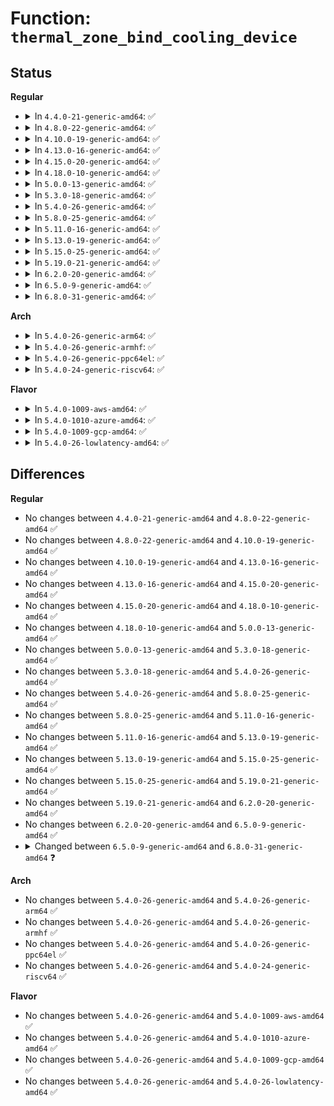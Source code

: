 # Function: <code>thermal_zone_bind_cooling_device</code>

## Status
<b>Regular</b>
<ul>
<li>
<details>
<summary>In <code>4.4.0-21-generic-amd64</code>: ✅</summary>

```c
int thermal_zone_bind_cooling_device(struct thermal_zone_device * tz, int trip, struct thermal_cooling_device * cdev, long unsigned int upper, long unsigned int lower, unsigned int weight)
```

```json
{
  "name": "thermal_zone_bind_cooling_device",
  "collision_type": "Unique Global",
  "inline_type": "No",
  "funcs": [
    {
      "addr": 18446744071585688864,
      "name": "thermal_zone_bind_cooling_device",
      "external": true,
      "loc": "drivers/thermal/thermal_core.c:1258",
      "file": "drivers/thermal/thermal_core.c",
      "inline": "seen, unknown",
      "caller_inline": [],
      "caller_func": [
        "drivers/acpi/thermal.c:acpi_thermal_cooling_device_cb",
        "drivers/acpi/thermal.c:acpi_thermal_cooling_device_cb",
        "drivers/acpi/thermal.c:acpi_thermal_cooling_device_cb",
        "drivers/thermal/thermal_core.c:__bind",
        "drivers/thermal/thermal_core.c:passive_store"
      ]
    }
  ],
  "symbols": [
    {
      "addr": 18446744071585688864,
      "name": "thermal_zone_bind_cooling_device",
      "section": ".text",
      "bind": "STB_GLOBAL",
      "size": 1167
    }
  ]
}
```
</details>
</li>
<li>
<details>
<summary>In <code>4.8.0-22-generic-amd64</code>: ✅</summary>

```c
int thermal_zone_bind_cooling_device(struct thermal_zone_device * tz, int trip, struct thermal_cooling_device * cdev, long unsigned int upper, long unsigned int lower, unsigned int weight)
```

```json
{
  "name": "thermal_zone_bind_cooling_device",
  "collision_type": "Unique Global",
  "inline_type": "No",
  "funcs": [
    {
      "addr": 18446744071586085312,
      "name": "thermal_zone_bind_cooling_device",
      "external": true,
      "loc": "drivers/thermal/thermal_core.c:1264",
      "file": "drivers/thermal/thermal_core.c",
      "inline": "seen, unknown",
      "caller_inline": [],
      "caller_func": [
        "drivers/acpi/thermal.c:acpi_thermal_cooling_device_cb",
        "drivers/acpi/thermal.c:acpi_thermal_cooling_device_cb",
        "drivers/acpi/thermal.c:acpi_thermal_cooling_device_cb",
        "drivers/thermal/thermal_core.c:passive_store",
        "drivers/thermal/thermal_core.c:__bind"
      ]
    }
  ],
  "symbols": [
    {
      "addr": 18446744071586085312,
      "name": "thermal_zone_bind_cooling_device",
      "section": ".text",
      "bind": "STB_GLOBAL",
      "size": 1187
    }
  ]
}
```
</details>
</li>
<li>
<details>
<summary>In <code>4.10.0-19-generic-amd64</code>: ✅</summary>

```c
int thermal_zone_bind_cooling_device(struct thermal_zone_device * tz, int trip, struct thermal_cooling_device * cdev, long unsigned int upper, long unsigned int lower, unsigned int weight)
```

```json
{
  "name": "thermal_zone_bind_cooling_device",
  "collision_type": "Unique Global",
  "inline_type": "No",
  "funcs": [
    {
      "addr": 18446744071586276144,
      "name": "thermal_zone_bind_cooling_device",
      "external": true,
      "loc": "drivers/thermal/thermal_core.c:638",
      "file": "drivers/thermal/thermal_core.c",
      "inline": "seen, unknown",
      "caller_inline": [],
      "caller_func": [
        "drivers/acpi/thermal.c:acpi_thermal_cooling_device_cb",
        "drivers/acpi/thermal.c:acpi_thermal_cooling_device_cb",
        "drivers/acpi/thermal.c:acpi_thermal_cooling_device_cb",
        "drivers/thermal/thermal_core.c:__bind",
        "drivers/thermal/thermal_core.c:thermal_zone_device_rebind_exception"
      ]
    }
  ],
  "symbols": [
    {
      "addr": 18446744071586276144,
      "name": "thermal_zone_bind_cooling_device",
      "section": ".text",
      "bind": "STB_GLOBAL",
      "size": 1187
    }
  ]
}
```
</details>
</li>
<li>
<details>
<summary>In <code>4.13.0-16-generic-amd64</code>: ✅</summary>

```c
int thermal_zone_bind_cooling_device(struct thermal_zone_device * tz, int trip, struct thermal_cooling_device * cdev, long unsigned int upper, long unsigned int lower, unsigned int weight)
```

```json
{
  "name": "thermal_zone_bind_cooling_device",
  "collision_type": "Unique Global",
  "inline_type": "No",
  "funcs": [
    {
      "addr": 18446744071586373888,
      "name": "thermal_zone_bind_cooling_device",
      "external": true,
      "loc": "drivers/thermal/thermal_core.c:674",
      "file": "drivers/thermal/thermal_core.c",
      "inline": "seen, unknown",
      "caller_inline": [],
      "caller_func": [
        "drivers/acpi/thermal.c:acpi_thermal_cooling_device_cb",
        "drivers/acpi/thermal.c:acpi_thermal_cooling_device_cb",
        "drivers/acpi/thermal.c:acpi_thermal_cooling_device_cb",
        "drivers/thermal/thermal_core.c:__bind",
        "drivers/thermal/thermal_core.c:thermal_zone_device_rebind_exception"
      ]
    }
  ],
  "symbols": [
    {
      "addr": 18446744071586373888,
      "name": "thermal_zone_bind_cooling_device",
      "section": ".text",
      "bind": "STB_GLOBAL",
      "size": 1102
    }
  ]
}
```
</details>
</li>
<li>
<details>
<summary>In <code>4.15.0-20-generic-amd64</code>: ✅</summary>

```c
int thermal_zone_bind_cooling_device(struct thermal_zone_device * tz, int trip, struct thermal_cooling_device * cdev, long unsigned int upper, long unsigned int lower, unsigned int weight)
```

```json
{
  "name": "thermal_zone_bind_cooling_device",
  "collision_type": "Unique Global",
  "inline_type": "No",
  "funcs": [
    {
      "addr": 18446744071586838320,
      "name": "thermal_zone_bind_cooling_device",
      "external": true,
      "loc": "drivers/thermal/thermal_core.c:674",
      "file": "drivers/thermal/thermal_core.c",
      "inline": "seen, unknown",
      "caller_inline": [],
      "caller_func": [
        "drivers/acpi/thermal.c:acpi_thermal_cooling_device_cb",
        "drivers/acpi/thermal.c:acpi_thermal_cooling_device_cb",
        "drivers/acpi/thermal.c:acpi_thermal_cooling_device_cb",
        "drivers/thermal/thermal_core.c:__bind",
        "drivers/thermal/thermal_core.c:thermal_zone_device_rebind_exception"
      ]
    }
  ],
  "symbols": [
    {
      "addr": 18446744071586838320,
      "name": "thermal_zone_bind_cooling_device",
      "section": ".text",
      "bind": "STB_GLOBAL",
      "size": 1108
    }
  ]
}
```
</details>
</li>
<li>
<details>
<summary>In <code>4.18.0-10-generic-amd64</code>: ✅</summary>

```c
int thermal_zone_bind_cooling_device(struct thermal_zone_device * tz, int trip, struct thermal_cooling_device * cdev, long unsigned int upper, long unsigned int lower, unsigned int weight)
```

```json
{
  "name": "thermal_zone_bind_cooling_device",
  "collision_type": "Unique Global",
  "inline_type": "No",
  "funcs": [
    {
      "addr": 18446744071587130640,
      "name": "thermal_zone_bind_cooling_device",
      "external": true,
      "loc": "drivers/thermal/thermal_core.c:671",
      "file": "drivers/thermal/thermal_core.c",
      "inline": "seen, unknown",
      "caller_inline": [],
      "caller_func": [
        "drivers/acpi/thermal.c:acpi_thermal_cooling_device_cb",
        "drivers/acpi/thermal.c:acpi_thermal_cooling_device_cb",
        "drivers/acpi/thermal.c:acpi_thermal_cooling_device_cb",
        "drivers/thermal/thermal_core.c:__bind",
        "drivers/thermal/thermal_core.c:thermal_zone_device_rebind_exception"
      ]
    }
  ],
  "symbols": [
    {
      "addr": 18446744071587130640,
      "name": "thermal_zone_bind_cooling_device",
      "section": ".text",
      "bind": "STB_GLOBAL",
      "size": 1077
    }
  ]
}
```
</details>
</li>
<li>
<details>
<summary>In <code>5.0.0-13-generic-amd64</code>: ✅</summary>

```c
int thermal_zone_bind_cooling_device(struct thermal_zone_device * tz, int trip, struct thermal_cooling_device * cdev, long unsigned int upper, long unsigned int lower, unsigned int weight)
```

```json
{
  "name": "thermal_zone_bind_cooling_device",
  "collision_type": "Unique Global",
  "inline_type": "No",
  "funcs": [
    {
      "addr": 18446744071587307056,
      "name": "thermal_zone_bind_cooling_device",
      "external": true,
      "loc": "drivers/thermal/thermal_core.c:675",
      "file": "drivers/thermal/thermal_core.c",
      "inline": "seen, unknown",
      "caller_inline": [],
      "caller_func": [
        "drivers/acpi/thermal.c:acpi_thermal_cooling_device_cb",
        "drivers/acpi/thermal.c:acpi_thermal_cooling_device_cb",
        "drivers/acpi/thermal.c:acpi_thermal_cooling_device_cb",
        "drivers/thermal/thermal_core.c:__bind",
        "drivers/thermal/thermal_core.c:thermal_zone_device_rebind_exception"
      ]
    }
  ],
  "symbols": [
    {
      "addr": 18446744071587307056,
      "name": "thermal_zone_bind_cooling_device",
      "section": ".text",
      "bind": "STB_GLOBAL",
      "size": 1078
    }
  ]
}
```
</details>
</li>
<li>
<details>
<summary>In <code>5.3.0-18-generic-amd64</code>: ✅</summary>

```c
int thermal_zone_bind_cooling_device(struct thermal_zone_device * tz, int trip, struct thermal_cooling_device * cdev, long unsigned int upper, long unsigned int lower, unsigned int weight)
```

```json
{
  "name": "thermal_zone_bind_cooling_device",
  "collision_type": "Unique Global",
  "inline_type": "No",
  "funcs": [
    {
      "addr": 18446744071587577456,
      "name": "thermal_zone_bind_cooling_device",
      "external": true,
      "loc": "drivers/thermal/thermal_core.c:681",
      "file": "drivers/thermal/thermal_core.c",
      "inline": "seen, unknown",
      "caller_inline": [],
      "caller_func": [
        "drivers/acpi/thermal.c:acpi_thermal_cooling_device_cb",
        "drivers/acpi/thermal.c:acpi_thermal_cooling_device_cb",
        "drivers/acpi/thermal.c:acpi_thermal_cooling_device_cb",
        "drivers/thermal/thermal_core.c:__bind",
        "drivers/thermal/thermal_core.c:thermal_zone_device_rebind_exception"
      ]
    }
  ],
  "symbols": [
    {
      "addr": 18446744071587577456,
      "name": "thermal_zone_bind_cooling_device",
      "section": ".text",
      "bind": "STB_GLOBAL",
      "size": 1095
    }
  ]
}
```
</details>
</li>
<li>
<details>
<summary>In <code>5.4.0-26-generic-amd64</code>: ✅</summary>

```c
int thermal_zone_bind_cooling_device(struct thermal_zone_device * tz, int trip, struct thermal_cooling_device * cdev, long unsigned int upper, long unsigned int lower, unsigned int weight)
```

```json
{
  "name": "thermal_zone_bind_cooling_device",
  "collision_type": "Unique Global",
  "inline_type": "No",
  "funcs": [
    {
      "addr": 18446744071587780816,
      "name": "thermal_zone_bind_cooling_device",
      "external": true,
      "loc": "drivers/thermal/thermal_core.c:681",
      "file": "drivers/thermal/thermal_core.c",
      "inline": "seen, unknown",
      "caller_inline": [],
      "caller_func": [
        "drivers/acpi/thermal.c:acpi_thermal_cooling_device_cb",
        "drivers/acpi/thermal.c:acpi_thermal_cooling_device_cb",
        "drivers/acpi/thermal.c:acpi_thermal_cooling_device_cb",
        "drivers/thermal/thermal_core.c:__bind",
        "drivers/thermal/thermal_core.c:thermal_zone_device_rebind_exception"
      ]
    }
  ],
  "symbols": [
    {
      "addr": 18446744071587780816,
      "name": "thermal_zone_bind_cooling_device",
      "section": ".text",
      "bind": "STB_GLOBAL",
      "size": 1095
    }
  ]
}
```
</details>
</li>
<li>
<details>
<summary>In <code>5.8.0-25-generic-amd64</code>: ✅</summary>

```c
int thermal_zone_bind_cooling_device(struct thermal_zone_device * tz, int trip, struct thermal_cooling_device * cdev, long unsigned int upper, long unsigned int lower, unsigned int weight)
```

```json
{
  "name": "thermal_zone_bind_cooling_device",
  "collision_type": "Unique Global",
  "inline_type": "No",
  "funcs": [
    {
      "addr": 18446744071588629280,
      "name": "thermal_zone_bind_cooling_device",
      "external": true,
      "loc": "drivers/thermal/thermal_core.c:669",
      "file": "drivers/thermal/thermal_core.c",
      "inline": "seen, unknown",
      "caller_inline": [],
      "caller_func": [
        "drivers/acpi/thermal.c:acpi_thermal_cooling_device_cb",
        "drivers/acpi/thermal.c:acpi_thermal_cooling_device_cb",
        "drivers/acpi/thermal.c:acpi_thermal_cooling_device_cb",
        "drivers/thermal/thermal_core.c:__bind",
        "drivers/thermal/thermal_core.c:thermal_zone_device_rebind_exception"
      ]
    }
  ],
  "symbols": [
    {
      "addr": 18446744071588629280,
      "name": "thermal_zone_bind_cooling_device",
      "section": ".text",
      "bind": "STB_GLOBAL",
      "size": 1095
    }
  ]
}
```
</details>
</li>
<li>
<details>
<summary>In <code>5.11.0-16-generic-amd64</code>: ✅</summary>

```c
int thermal_zone_bind_cooling_device(struct thermal_zone_device * tz, int trip, struct thermal_cooling_device * cdev, long unsigned int upper, long unsigned int lower, unsigned int weight)
```

```json
{
  "name": "thermal_zone_bind_cooling_device",
  "collision_type": "Unique Global",
  "inline_type": "No",
  "funcs": [
    {
      "addr": 18446744071588648864,
      "name": "thermal_zone_bind_cooling_device",
      "external": true,
      "loc": "drivers/thermal/thermal_core.c:737",
      "file": "drivers/thermal/thermal_core.c",
      "inline": "seen, unknown",
      "caller_inline": [],
      "caller_func": [
        "drivers/acpi/thermal.c:acpi_thermal_cooling_device_cb",
        "drivers/acpi/thermal.c:acpi_thermal_cooling_device_cb",
        "drivers/acpi/thermal.c:acpi_thermal_cooling_device_cb",
        "drivers/thermal/thermal_core.c:__bind",
        "drivers/thermal/thermal_core.c:thermal_zone_device_rebind_exception"
      ]
    }
  ],
  "symbols": [
    {
      "addr": 18446744071588648864,
      "name": "thermal_zone_bind_cooling_device",
      "section": ".text",
      "bind": "STB_GLOBAL",
      "size": 1095
    }
  ]
}
```
</details>
</li>
<li>
<details>
<summary>In <code>5.13.0-19-generic-amd64</code>: ✅</summary>

```c
int thermal_zone_bind_cooling_device(struct thermal_zone_device * tz, int trip, struct thermal_cooling_device * cdev, long unsigned int upper, long unsigned int lower, unsigned int weight)
```

```json
{
  "name": "thermal_zone_bind_cooling_device",
  "collision_type": "Unique Global",
  "inline_type": "No",
  "funcs": [
    {
      "addr": 18446744071588533184,
      "name": "thermal_zone_bind_cooling_device",
      "external": true,
      "loc": "drivers/thermal/thermal_core.c:671",
      "file": "drivers/thermal/thermal_core.c",
      "inline": "seen, unknown",
      "caller_inline": [],
      "caller_func": [
        "drivers/acpi/thermal.c:acpi_thermal_cooling_device_cb",
        "drivers/acpi/thermal.c:acpi_thermal_cooling_device_cb",
        "drivers/thermal/thermal_core.c:__bind"
      ]
    }
  ],
  "symbols": [
    {
      "addr": 18446744071588533184,
      "name": "thermal_zone_bind_cooling_device",
      "section": ".text",
      "bind": "STB_GLOBAL",
      "size": 1104
    }
  ]
}
```
</details>
</li>
<li>
<details>
<summary>In <code>5.15.0-25-generic-amd64</code>: ✅</summary>

```c
int thermal_zone_bind_cooling_device(struct thermal_zone_device * tz, int trip, struct thermal_cooling_device * cdev, long unsigned int upper, long unsigned int lower, unsigned int weight)
```

```json
{
  "name": "thermal_zone_bind_cooling_device",
  "collision_type": "Unique Global",
  "inline_type": "No",
  "funcs": [
    {
      "addr": 18446744071589207152,
      "name": "thermal_zone_bind_cooling_device",
      "external": true,
      "loc": "drivers/thermal/thermal_core.c:618",
      "file": "drivers/thermal/thermal_core.c",
      "inline": "seen, unknown",
      "caller_inline": [],
      "caller_func": [
        "drivers/acpi/thermal.c:acpi_thermal_cooling_device_cb",
        "drivers/acpi/thermal.c:acpi_thermal_cooling_device_cb",
        "drivers/thermal/thermal_core.c:__bind"
      ]
    }
  ],
  "symbols": [
    {
      "addr": 18446744071589207152,
      "name": "thermal_zone_bind_cooling_device",
      "section": ".text",
      "bind": "STB_GLOBAL",
      "size": 1104
    }
  ]
}
```
</details>
</li>
<li>
<details>
<summary>In <code>5.19.0-21-generic-amd64</code>: ✅</summary>

```c
int thermal_zone_bind_cooling_device(struct thermal_zone_device * tz, int trip, struct thermal_cooling_device * cdev, long unsigned int upper, long unsigned int lower, unsigned int weight)
```

```json
{
  "name": "thermal_zone_bind_cooling_device",
  "collision_type": "Unique Global",
  "inline_type": "No",
  "funcs": [
    {
      "addr": 18446744071590671264,
      "name": "thermal_zone_bind_cooling_device",
      "external": true,
      "loc": "drivers/thermal/thermal_core.c:620",
      "file": "drivers/thermal/thermal_core.c",
      "inline": "seen, unknown",
      "caller_inline": [],
      "caller_func": [
        "drivers/acpi/thermal.c:acpi_thermal_cooling_device_cb",
        "drivers/acpi/thermal.c:acpi_thermal_cooling_device_cb",
        "drivers/thermal/thermal_core.c:__bind"
      ]
    }
  ],
  "symbols": [
    {
      "addr": 18446744071590671264,
      "name": "thermal_zone_bind_cooling_device",
      "section": ".text",
      "bind": "STB_GLOBAL",
      "size": 1079
    }
  ]
}
```
</details>
</li>
<li>
<details>
<summary>In <code>6.2.0-20-generic-amd64</code>: ✅</summary>

```c
int thermal_zone_bind_cooling_device(struct thermal_zone_device * tz, int trip, struct thermal_cooling_device * cdev, long unsigned int upper, long unsigned int lower, unsigned int weight)
```

```json
{
  "name": "thermal_zone_bind_cooling_device",
  "collision_type": "Unique Global",
  "inline_type": "No",
  "funcs": [
    {
      "addr": 18446744071592340128,
      "name": "thermal_zone_bind_cooling_device",
      "external": true,
      "loc": "drivers/thermal/thermal_core.c:611",
      "file": "drivers/thermal/thermal_core.c",
      "inline": "seen, unknown",
      "caller_inline": [],
      "caller_func": [
        "drivers/acpi/thermal.c:acpi_thermal_cooling_device_cb",
        "drivers/acpi/thermal.c:acpi_thermal_cooling_device_cb",
        "drivers/thermal/thermal_core.c:__bind"
      ]
    }
  ],
  "symbols": [
    {
      "addr": 18446744071592340128,
      "name": "thermal_zone_bind_cooling_device",
      "section": ".text",
      "bind": "STB_GLOBAL",
      "size": 972
    }
  ]
}
```
</details>
</li>
<li>
<details>
<summary>In <code>6.5.0-9-generic-amd64</code>: ✅</summary>

```c
int thermal_zone_bind_cooling_device(struct thermal_zone_device * tz, int trip, struct thermal_cooling_device * cdev, long unsigned int upper, long unsigned int lower, unsigned int weight)
```

```json
{
  "name": "thermal_zone_bind_cooling_device",
  "collision_type": "Unique Global",
  "inline_type": "No",
  "funcs": [
    {
      "addr": 18446744071592767328,
      "name": "thermal_zone_bind_cooling_device",
      "external": true,
      "loc": "drivers/thermal/thermal_core.c:606",
      "file": "drivers/thermal/thermal_core.c",
      "inline": "seen, unknown",
      "caller_inline": [],
      "caller_func": [
        "drivers/acpi/thermal.c:acpi_thermal_cooling_device_cb",
        "drivers/acpi/thermal.c:acpi_thermal_cooling_device_cb"
      ]
    }
  ],
  "symbols": [
    {
      "addr": 18446744071592767328,
      "name": "thermal_zone_bind_cooling_device",
      "section": ".text",
      "bind": "STB_GLOBAL",
      "size": 1005
    }
  ]
}
```
</details>
</li>
<li>
<details>
<summary>In <code>6.8.0-31-generic-amd64</code>: ✅</summary>

```c
int thermal_zone_bind_cooling_device(struct thermal_zone_device * tz, int trip_index, struct thermal_cooling_device * cdev, long unsigned int upper, long unsigned int lower, unsigned int weight)
```

```json
{
  "name": "thermal_zone_bind_cooling_device",
  "collision_type": "Unique Global",
  "inline_type": "No",
  "funcs": [
    {
      "addr": 18446744071593524720,
      "name": "thermal_zone_bind_cooling_device",
      "external": true,
      "loc": "drivers/thermal/thermal_core.c:761",
      "file": "drivers/thermal/thermal_core.c",
      "inline": "seen, unknown",
      "caller_inline": [],
      "caller_func": []
    }
  ],
  "symbols": [
    {
      "addr": 18446744071593524720,
      "name": "thermal_zone_bind_cooling_device",
      "section": ".text",
      "bind": "STB_GLOBAL",
      "size": 88
    }
  ]
}
```
</details>
</li>
</ul>
<b>Arch</b>
<ul>
<li>
<details>
<summary>In <code>5.4.0-26-generic-arm64</code>: ✅</summary>

```c
int thermal_zone_bind_cooling_device(struct thermal_zone_device * tz, int trip, struct thermal_cooling_device * cdev, long unsigned int upper, long unsigned int lower, unsigned int weight)
```

```json
{
  "name": "thermal_zone_bind_cooling_device",
  "collision_type": "Unique Global",
  "inline_type": "No",
  "funcs": [
    {
      "addr": 18446603336500980184,
      "name": "thermal_zone_bind_cooling_device",
      "external": true,
      "loc": "drivers/thermal/thermal_core.c:681",
      "file": "drivers/thermal/thermal_core.c",
      "inline": "seen, unknown",
      "caller_inline": [],
      "caller_func": [
        "drivers/acpi/thermal.c:acpi_thermal_cooling_device_cb",
        "drivers/acpi/thermal.c:acpi_thermal_cooling_device_cb",
        "drivers/acpi/thermal.c:acpi_thermal_cooling_device_cb",
        "drivers/thermal/thermal_core.c:__bind",
        "drivers/thermal/thermal_core.c:thermal_zone_device_rebind_exception",
        "drivers/thermal/of-thermal.c:of_thermal_bind"
      ]
    }
  ],
  "symbols": [
    {
      "addr": 18446603336500980184,
      "name": "thermal_zone_bind_cooling_device",
      "section": ".text",
      "bind": "STB_GLOBAL",
      "size": 984
    }
  ]
}
```
</details>
</li>
<li>
<details>
<summary>In <code>5.4.0-26-generic-armhf</code>: ✅</summary>

```c
int thermal_zone_bind_cooling_device(struct thermal_zone_device * tz, int trip, struct thermal_cooling_device * cdev, long unsigned int upper, long unsigned int lower, unsigned int weight)
```

```json
{
  "name": "thermal_zone_bind_cooling_device",
  "collision_type": "Unique Global",
  "inline_type": "No",
  "funcs": [
    {
      "addr": 3233493604,
      "name": "thermal_zone_bind_cooling_device",
      "external": true,
      "loc": "drivers/thermal/thermal_core.c:681",
      "file": "drivers/thermal/thermal_core.c",
      "inline": "seen, unknown",
      "caller_inline": [],
      "caller_func": [
        "drivers/thermal/thermal_core.c:__bind",
        "drivers/thermal/thermal_core.c:thermal_zone_device_rebind_exception",
        "drivers/thermal/of-thermal.c:of_thermal_bind"
      ]
    }
  ],
  "symbols": [
    {
      "addr": 3233493604,
      "name": "thermal_zone_bind_cooling_device",
      "section": ".text",
      "bind": "STB_GLOBAL",
      "size": 992
    }
  ]
}
```
</details>
</li>
<li>
<details>
<summary>In <code>5.4.0-26-generic-ppc64el</code>: ✅</summary>

```c
int thermal_zone_bind_cooling_device(struct thermal_zone_device * tz, int trip, struct thermal_cooling_device * cdev, long unsigned int upper, long unsigned int lower, unsigned int weight)
```

```json
{
  "name": "thermal_zone_bind_cooling_device",
  "collision_type": "Unique Global",
  "inline_type": "No",
  "funcs": [
    {
      "addr": 13835058055294460960,
      "name": "thermal_zone_bind_cooling_device",
      "external": true,
      "loc": "drivers/thermal/thermal_core.c:681",
      "file": "drivers/thermal/thermal_core.c",
      "inline": "seen, unknown",
      "caller_inline": [],
      "caller_func": [
        "drivers/thermal/thermal_core.c:__bind",
        "drivers/thermal/thermal_core.c:thermal_zone_device_rebind_exception",
        "drivers/thermal/of-thermal.c:of_thermal_bind"
      ]
    }
  ],
  "symbols": [
    {
      "addr": 13835058055294460960,
      "name": "thermal_zone_bind_cooling_device",
      "section": ".text",
      "bind": "STB_GLOBAL",
      "size": 1428
    }
  ]
}
```
</details>
</li>
<li>
<details>
<summary>In <code>5.4.0-24-generic-riscv64</code>: ✅</summary>

```c
int thermal_zone_bind_cooling_device(struct thermal_zone_device * tz, int trip, struct thermal_cooling_device * cdev, long unsigned int upper, long unsigned int lower, unsigned int weight)
```

```json
{
  "name": "thermal_zone_bind_cooling_device",
  "collision_type": "Unique Global",
  "inline_type": "No",
  "funcs": [
    {
      "addr": 18446743936277737706,
      "name": "thermal_zone_bind_cooling_device",
      "external": true,
      "loc": "drivers/thermal/thermal_core.c:681",
      "file": "drivers/thermal/thermal_core.c",
      "inline": "seen, unknown",
      "caller_inline": [],
      "caller_func": [
        "drivers/thermal/thermal_core.c:__bind",
        "drivers/thermal/thermal_core.c:thermal_zone_device_rebind_exception",
        "drivers/thermal/of-thermal.c:of_thermal_bind"
      ]
    }
  ],
  "symbols": [
    {
      "addr": 18446743936277737706,
      "name": "thermal_zone_bind_cooling_device",
      "section": ".text",
      "bind": "STB_GLOBAL",
      "size": 810
    }
  ]
}
```
</details>
</li>
</ul>
<b>Flavor</b>
<ul>
<li>
<details>
<summary>In <code>5.4.0-1009-aws-amd64</code>: ✅</summary>

```c
int thermal_zone_bind_cooling_device(struct thermal_zone_device * tz, int trip, struct thermal_cooling_device * cdev, long unsigned int upper, long unsigned int lower, unsigned int weight)
```

```json
{
  "name": "thermal_zone_bind_cooling_device",
  "collision_type": "Unique Global",
  "inline_type": "No",
  "funcs": [
    {
      "addr": 18446744071587411792,
      "name": "thermal_zone_bind_cooling_device",
      "external": true,
      "loc": "drivers/thermal/thermal_core.c:681",
      "file": "drivers/thermal/thermal_core.c",
      "inline": "seen, unknown",
      "caller_inline": [],
      "caller_func": [
        "drivers/thermal/thermal_core.c:__bind",
        "drivers/thermal/thermal_core.c:thermal_zone_device_rebind_exception"
      ]
    }
  ],
  "symbols": [
    {
      "addr": 18446744071587411792,
      "name": "thermal_zone_bind_cooling_device",
      "section": ".text",
      "bind": "STB_GLOBAL",
      "size": 1095
    }
  ]
}
```
</details>
</li>
<li>
<details>
<summary>In <code>5.4.0-1010-azure-amd64</code>: ✅</summary>

```c
int thermal_zone_bind_cooling_device(struct thermal_zone_device * tz, int trip, struct thermal_cooling_device * cdev, long unsigned int upper, long unsigned int lower, unsigned int weight)
```

```json
{
  "name": "thermal_zone_bind_cooling_device",
  "collision_type": "Unique Global",
  "inline_type": "No",
  "funcs": [
    {
      "addr": 18446744071587180000,
      "name": "thermal_zone_bind_cooling_device",
      "external": true,
      "loc": "drivers/thermal/thermal_core.c:681",
      "file": "drivers/thermal/thermal_core.c",
      "inline": "seen, unknown",
      "caller_inline": [],
      "caller_func": [
        "drivers/thermal/thermal_core.c:__bind",
        "drivers/thermal/thermal_core.c:thermal_zone_device_rebind_exception"
      ]
    }
  ],
  "symbols": [
    {
      "addr": 18446744071587180000,
      "name": "thermal_zone_bind_cooling_device",
      "section": ".text",
      "bind": "STB_GLOBAL",
      "size": 1095
    }
  ]
}
```
</details>
</li>
<li>
<details>
<summary>In <code>5.4.0-1009-gcp-amd64</code>: ✅</summary>

```c
int thermal_zone_bind_cooling_device(struct thermal_zone_device * tz, int trip, struct thermal_cooling_device * cdev, long unsigned int upper, long unsigned int lower, unsigned int weight)
```

```json
{
  "name": "thermal_zone_bind_cooling_device",
  "collision_type": "Unique Global",
  "inline_type": "No",
  "funcs": [
    {
      "addr": 18446744071587736960,
      "name": "thermal_zone_bind_cooling_device",
      "external": true,
      "loc": "drivers/thermal/thermal_core.c:681",
      "file": "drivers/thermal/thermal_core.c",
      "inline": "seen, unknown",
      "caller_inline": [],
      "caller_func": [
        "drivers/acpi/thermal.c:acpi_thermal_cooling_device_cb",
        "drivers/acpi/thermal.c:acpi_thermal_cooling_device_cb",
        "drivers/acpi/thermal.c:acpi_thermal_cooling_device_cb",
        "drivers/thermal/thermal_core.c:__bind",
        "drivers/thermal/thermal_core.c:thermal_zone_device_rebind_exception"
      ]
    }
  ],
  "symbols": [
    {
      "addr": 18446744071587736960,
      "name": "thermal_zone_bind_cooling_device",
      "section": ".text",
      "bind": "STB_GLOBAL",
      "size": 1095
    }
  ]
}
```
</details>
</li>
<li>
<details>
<summary>In <code>5.4.0-26-lowlatency-amd64</code>: ✅</summary>

```c
int thermal_zone_bind_cooling_device(struct thermal_zone_device * tz, int trip, struct thermal_cooling_device * cdev, long unsigned int upper, long unsigned int lower, unsigned int weight)
```

```json
{
  "name": "thermal_zone_bind_cooling_device",
  "collision_type": "Unique Global",
  "inline_type": "No",
  "funcs": [
    {
      "addr": 18446744071587850112,
      "name": "thermal_zone_bind_cooling_device",
      "external": true,
      "loc": "drivers/thermal/thermal_core.c:681",
      "file": "drivers/thermal/thermal_core.c",
      "inline": "seen, unknown",
      "caller_inline": [],
      "caller_func": [
        "drivers/acpi/thermal.c:acpi_thermal_cooling_device_cb",
        "drivers/acpi/thermal.c:acpi_thermal_cooling_device_cb",
        "drivers/acpi/thermal.c:acpi_thermal_cooling_device_cb",
        "drivers/thermal/thermal_core.c:__bind",
        "drivers/thermal/thermal_core.c:thermal_zone_device_rebind_exception"
      ]
    }
  ],
  "symbols": [
    {
      "addr": 18446744071587850112,
      "name": "thermal_zone_bind_cooling_device",
      "section": ".text",
      "bind": "STB_GLOBAL",
      "size": 1095
    }
  ]
}
```
</details>
</li>
</ul>

## Differences
<b>Regular</b>
<ul>
<li>
No changes between <code>4.4.0-21-generic-amd64</code> and <code>4.8.0-22-generic-amd64</code> ✅
</li>
<li>
No changes between <code>4.8.0-22-generic-amd64</code> and <code>4.10.0-19-generic-amd64</code> ✅
</li>
<li>
No changes between <code>4.10.0-19-generic-amd64</code> and <code>4.13.0-16-generic-amd64</code> ✅
</li>
<li>
No changes between <code>4.13.0-16-generic-amd64</code> and <code>4.15.0-20-generic-amd64</code> ✅
</li>
<li>
No changes between <code>4.15.0-20-generic-amd64</code> and <code>4.18.0-10-generic-amd64</code> ✅
</li>
<li>
No changes between <code>4.18.0-10-generic-amd64</code> and <code>5.0.0-13-generic-amd64</code> ✅
</li>
<li>
No changes between <code>5.0.0-13-generic-amd64</code> and <code>5.3.0-18-generic-amd64</code> ✅
</li>
<li>
No changes between <code>5.3.0-18-generic-amd64</code> and <code>5.4.0-26-generic-amd64</code> ✅
</li>
<li>
No changes between <code>5.4.0-26-generic-amd64</code> and <code>5.8.0-25-generic-amd64</code> ✅
</li>
<li>
No changes between <code>5.8.0-25-generic-amd64</code> and <code>5.11.0-16-generic-amd64</code> ✅
</li>
<li>
No changes between <code>5.11.0-16-generic-amd64</code> and <code>5.13.0-19-generic-amd64</code> ✅
</li>
<li>
No changes between <code>5.13.0-19-generic-amd64</code> and <code>5.15.0-25-generic-amd64</code> ✅
</li>
<li>
No changes between <code>5.15.0-25-generic-amd64</code> and <code>5.19.0-21-generic-amd64</code> ✅
</li>
<li>
No changes between <code>5.19.0-21-generic-amd64</code> and <code>6.2.0-20-generic-amd64</code> ✅
</li>
<li>
No changes between <code>6.2.0-20-generic-amd64</code> and <code>6.5.0-9-generic-amd64</code> ✅
</li>
<li>
<details>
<summary>Changed between <code>6.5.0-9-generic-amd64</code> and <code>6.8.0-31-generic-amd64</code> ❓</summary>
<ul>
<li>
<b>Param added. </b>
<code>int trip_index</code>
</li>
<li>
<b>Param removed. </b>
<code>int trip</code>
</li>
</ul>
</details>
</li>
</ul>
<b>Arch</b>
<ul>
<li>
No changes between <code>5.4.0-26-generic-amd64</code> and <code>5.4.0-26-generic-arm64</code> ✅
</li>
<li>
No changes between <code>5.4.0-26-generic-amd64</code> and <code>5.4.0-26-generic-armhf</code> ✅
</li>
<li>
No changes between <code>5.4.0-26-generic-amd64</code> and <code>5.4.0-26-generic-ppc64el</code> ✅
</li>
<li>
No changes between <code>5.4.0-26-generic-amd64</code> and <code>5.4.0-24-generic-riscv64</code> ✅
</li>
</ul>
<b>Flavor</b>
<ul>
<li>
No changes between <code>5.4.0-26-generic-amd64</code> and <code>5.4.0-1009-aws-amd64</code> ✅
</li>
<li>
No changes between <code>5.4.0-26-generic-amd64</code> and <code>5.4.0-1010-azure-amd64</code> ✅
</li>
<li>
No changes between <code>5.4.0-26-generic-amd64</code> and <code>5.4.0-1009-gcp-amd64</code> ✅
</li>
<li>
No changes between <code>5.4.0-26-generic-amd64</code> and <code>5.4.0-26-lowlatency-amd64</code> ✅
</li>
</ul>
